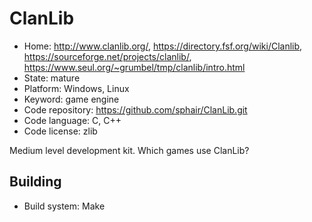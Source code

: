 # ClanLib

- Home: http://www.clanlib.org/, https://directory.fsf.org/wiki/Clanlib, https://sourceforge.net/projects/clanlib/, https://www.seul.org/~grumbel/tmp/clanlib/intro.html
- State: mature
- Platform: Windows, Linux
- Keyword: game engine
- Code repository: https://github.com/sphair/ClanLib.git
- Code language: C, C++
- Code license: zlib

Medium level development kit.
Which games use ClanLib?

## Building

- Build system: Make
